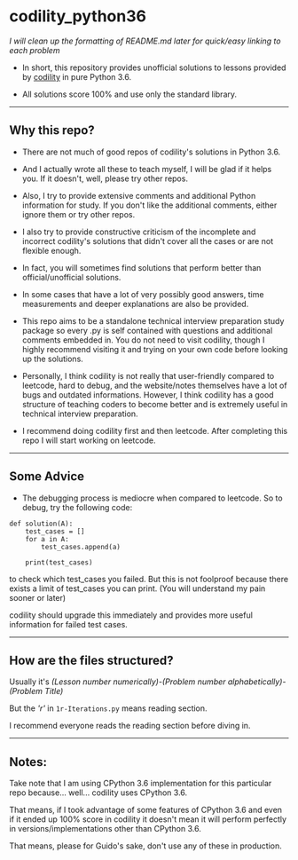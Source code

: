 # codility_python36

*I will clean up the formatting of README.md later for quick/easy linking to each problem*

* In short, this repository provides unofficial solutions to lessons provided by [codility](https://app.codility.com/programmers/lessons) in pure Python 3.6.

* All solutions score 100% and use only the standard library.


---

## Why this repo?

* There are not much of good repos of codility's solutions in Python 3.6.

* And I actually wrote all these to teach myself, I will be glad if it helps you. If it doesn't, well, please try other repos.

* Also, I try to provide extensive comments and additional Python information for study. If you don't like the additional comments, either ignore them or try other repos.

* I also try to provide constructive criticism of the incomplete and incorrect codility's solutions that didn't cover all the cases or are not flexible enough.

* In fact, you will sometimes find solutions that perform better than official/unofficial solutions.

* In some cases that have a lot of very possibly good answers, time measurements and deeper explanations are also be provided.

* This repo aims to be a standalone technical interview preparation study package so every .py is self contained with questions and additional comments embedded in. You do not need to visit codility, though I highly recommend visiting it and trying on your own code before looking up the solutions.

* Personally, I think codility is not really that user-friendly compared to leetcode, hard to debug, and the website/notes themselves have a lot of bugs and outdated informations. However, I think codility has a good structure of teaching coders to become better and is extremely useful in technical interview preparation.

* I recommend doing codility first and then leetcode. After completing this repo I will start working on leetcode.

---

## Some Advice

* The debugging process is mediocre when compared to leetcode. So to debug, try the following code:
```
def solution(A):
    test_cases = []
    for a in A:
        test_cases.append(a)

    print(test_cases)
```
to check which test_cases you failed. But this is not foolproof because there exists a limit of test_cases you can print. (You will understand my pain sooner or later)

codility should upgrade this immediately and provides more useful information for failed test cases.

---

## How are the files structured?

Usually it's *(Lesson number numerically)*-*(Problem number alphabetically)*-*(Problem Title)*

But the *'r'* in `1r-Iterations.py` means reading section.

I recommend everyone reads the reading section before diving in.

---

## Notes:

Take note that I am using CPython 3.6 implementation for this particular repo
because... well... codility uses CPython 3.6.

That means, if I took advantage of some features of CPython 3.6 and
even if it ended up 100% score in codility it doesn't mean it will perform
perfectly in versions/implementations other than CPython 3.6.

That means, please for Guido's sake, don't use any of these in production.
